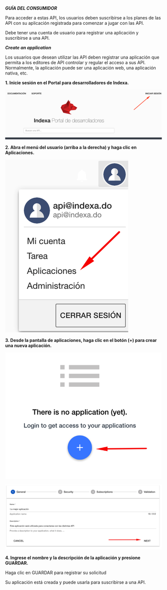 ***GUÍA DEL CONSUMIDOR***

Para acceder a estas API, los usuarios deben suscribirse a los planes de las API con su aplicación registrada para comenzar a jugar con las API.

Debe tener una cuenta de usuario para registrar una aplicación y suscribirse a una API.

***Create an application***

Los usuarios que desean utilizar las API deben registrar una aplicación que permita a los editores de API controlar y regular el acceso a sus API. Normalmente, la aplicación puede ser una aplicación web, una aplicación nativa, etc.

**1. Inicie sesión en el Portal para desarrolladores de Indexa.**

![alt text](https://github.com/indexa-git/apis-documentation/blob/master/consumer-guide/images/login.png "Login")

**2. Abra el menú del usuario (arriba a la derecha) y haga clic en Aplicaciones.**

![alt text](https://github.com/indexa-git/apis-documentation/blob/master/consumer-guide/images/application.png "Application")

**3. Desde la pantalla de aplicaciones, haga clic en el botón (+) para crear una nueva aplicación.**

![alt text](https://github.com/indexa-git/apis-documentation/blob/master/consumer-guide/images/application2.png "Application 2")

![alt text](https://github.com/indexa-git/apis-documentation/blob/master/consumer-guide/images/application3.png "Application 3")

**4. Ingrese el nombre y la descripción de la aplicación y presione GUARDAR.**

Haga clic en GUARDAR para registrar su solicitud

Su aplicación está creada y puede usarla para suscribirse a una API.
